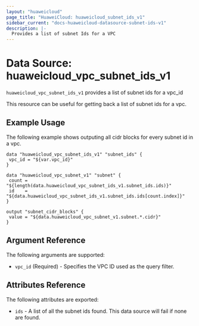 ```yaml
---
layout: "huaweicloud"
page_title: "HuaweiCloud: huaweicloud_subnet_ids_v1"
sidebar_current: "docs-huaweicloud-datasource-subnet-ids-v1"
description: |-
  Provides a list of subnet Ids for a VPC
---
```


# Data Source: huaweicloud_vpc_subnet_ids_v1

`huaweicloud_vpc_subnet_ids_v1` provides a list of subnet ids for a vpc_id

This resource can be useful for getting back a list of subnet ids for a vpc.

## Example Usage

The following example shows outputing all cidr blocks for every subnet id in a vpc.

 ```hcl
data "huaweicloud_vpc_subnet_ids_v1" "subnet_ids" {
  vpc_id = "${var.vpc_id}" 
}

data "huaweicloud_vpc_subnet_v1" "subnet" {
  count = "${length(data.huaweicloud_vpc_subnet_ids_v1.subnet_ids.ids)}"
  id    = "${data.huaweicloud_vpc_subnet_ids_v1.subnet_ids.ids[count.index]}"
 }

output "subnet_cidr_blocks" {
  value = "${data.huaweicloud_vpc_subnet_v1.subnet.*.cidr}"
}
 ```

## Argument Reference

The following arguments are supported:

* `vpc_id` (Required) - Specifies the VPC ID used as the query filter.

## Attributes Reference

The following attributes are exported:

* `ids` - A list of all the subnet ids found. This data source will fail if none are found.
